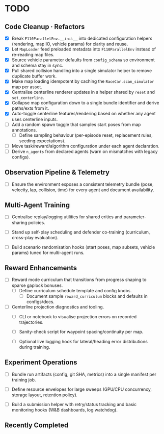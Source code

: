 # TODO

## Code Cleanup · Refactors

- [x] Break `F110ParallelEnv.__init__` into dedicated configuration helpers (rendering, map IO, vehicle params) for clarity and reuse.
- [x] Let `MapLoader` feed preloaded metadata into `F110ParallelEnv` instead of re-reading map files.
- [x] Source vehicle parameter defaults from `config_schema` so environment and schema stay in sync.
- [x] Pull shared collision handling into a single simulator helper to remove duplicate buffer work.
- [x] Make map loading idempotent by caching the `RaceCar.scan_simulator` map per asset.
- [x] Centralise centerline renderer updates in a helper shared by `reset` and `set_centerline`.
- [x] Collapse map configuration down to a single bundle identifier and derive paths/exts from it.
- [x] Auto-toggle centerline features/rendering based on whether any agent uses centerline inputs.
- [ ] Add a random spawn toggle that samples start poses from map annotations.
  - [ ] Define sampling behaviour (per-episode reset, replacement rules, seeding expectations).
- [ ] Move task/reward/algorithm configuration under each agent declaration.
- [ ] Derive `n_agents` from declared agents (warn on mismatches with legacy configs).

##  Observation Pipeline & Telemetry

- [ ] Ensure the environment exposes a consistent telemetry bundle (pose, velocity, lap, collision, time) for every agent and document availability.


##  Multi-Agent Training

- [ ] Centralise replay/logging utilities for shared critics and parameter-sharing policies.
- [ ] Stand up self-play scheduling and defender co-training (curriculum, cross-play evaluation).
- [ ] Build scenario randomisation hooks (start poses, map subsets, vehicle params) tuned for multi-agent runs.


## Reward Enhancements

- [ ] Reward mode curriculum that transitions from progress shaping to sparse gaplock bonuses.
  - [ ] Define curriculum schedule template and config knobs.
    - [ ] Document sample `reward_curriculum` blocks and defaults in configs/docs.

- [ ] Centerline projection diagnostics and tooling.
  - [ ] CLI or notebook to visualise projection errors on recorded trajectories.
  - [ ] Sanity-check script for waypoint spacing/continuity per map.
  - [ ] Optional live logging hook for lateral/heading error distributions during training.


## Experiment Operations

- [ ] Bundle run artifacts (config, git SHA, metrics) into a single manifest per training job.
- [ ] Define resource envelopes for large sweeps (GPU/CPU concurrency, storage layout, retention policy).
- [ ] Build a submission helper with retry/status tracking and basic monitoring hooks (W&B dashboards, log watchdog).



## Recently Completed
